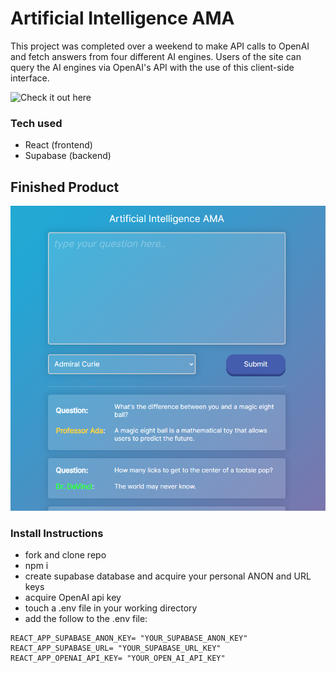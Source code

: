 # Artificial Intelligence AMA
This project was completed over a weekend to make API calls to OpenAI and fetch answers from four different AI engines. Users of the site can query the AI engines via OpenAI's API with the use of this client-side interface.

![Check it out here](https://antificial-intelligence-api.netlify.app/)
### Tech used

* React (frontend)
* Supabase (backend)

## Finished Product
![deploy-screenshot](/public/screencap.PNG)

### Install Instructions
* fork and clone repo
* npm i 
* create supabase database and acquire your personal ANON and URL keys
* acquire OpenAI api key
* touch a .env file in your working directory
* add the follow to the .env file:
```
REACT_APP_SUPABASE_ANON_KEY= "YOUR_SUPABASE_ANON_KEY"
REACT_APP_SUPABASE_URL= "YOUR_SUPABASE_URL_KEY"
REACT_APP_OPENAI_API_KEY= "YOUR_OPEN_AI_API_KEY"
```
